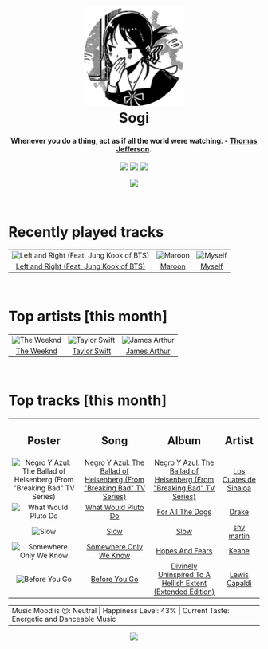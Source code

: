 <h1 align='center'>
  <br>
  <a href='https://www.youtube.com/watch?v=dQw4w9WgXcQ'><img src='avatar.png' alt='Sogi' width='200'></a>
  <br>
  Sogi
  <br>
</h1>

<h4 align='center'>Whenever you do a thing, act as if all the world were watching. - <a href='https://duckduckgo.com/?q=Thomas+Jefferson' target='_blank'>Thomas Jefferson</a>.</h4>

<p align='center' socials>
  <a href='https://discord.com/invite/96EA7ENfV9'>
    <img src='https://img.shields.io/badge/Discord-server-blue'>
  </a>
  <a href='https://sxoxgxi.github.io/'>
    <img src='https://img.shields.io/website?down_color=red&down_message=offline&label=Website&up_color=light%20green&up_message=online&url=https://sxoxgxi.github.io/'>
  </a>
  <img src='https://img.shields.io/badge/Layout-Synced-brightgreen' class='layout'>
</p socials>
<p status, align='center'>
  <a href='https://open.spotify.com/user/317777c47jvjnq6zzzwbijw6gbmi?si=d1aee88debdf46d8'>
    <img src="https://img.shields.io/badge/Sogi-Offline-&?style=social&logo=spotify">
  </a>
</p status>
<!------ RECENTLY PLAYED ------>

<p recentlyplayed, float='left'>
  <br>
  <h1>Recently played tracks</h1>
  <p></p>
  <table style='width:100%'>
<tr align='center'>
<td>
<img class='artists' src='https://i.scdn.co/image/ab67616d0000b2731c069c836dc6cd5b34c310fe' alt='Left and Right (Feat. Jung Kook of BTS)' style='width:50%'>
</td>
<td>
<img class='artists' src='https://i.scdn.co/image/ab67616d0000b273bb54dde68cd23e2a268ae0f5' alt='Maroon' style='width:50%'>
</td>
<td>
<img class='artists' src='https://i.scdn.co/image/ab67616d0000b273f9f2d43ff44bdfbe8c556f8d' alt='Myself' style='width:50%'>
</td>
</tr>
<tr align='center'>
<td>
<a href='https://open.spotify.com/track/0mBP9X2gPCuapvpZ7TGDk3'>Left and Right (Feat. Jung Kook of BTS)</a>
</td>
<td>
<a href='https://open.spotify.com/track/3eX0NZfLtGzoLUxPNvRfqm'>Maroon</a>
</td>
<td>
<a href='https://open.spotify.com/track/5YLHLxoZsodDWjqSgjhBf3'>Myself</a>
</td>
</tr>
</table>

</p recentlyplayed>
<!------ .RECENTLY PLAYED ------>
<!------ TOP ARTISTS ------>

<p topartists, float='left'>
  <br>
  <h1>Top artists [this month]</h1>
  <p></p>
  <table style='width:100%'>
<tr align='center'>
<td>
<img class='artists' src='https://i.scdn.co/image/ab6761610000e5eb214f3cf1cbe7139c1e26ffbb' alt='The Weeknd' style='width:50%'>
</td>
<td>
<img class='artists' src='https://i.scdn.co/image/ab6761610000e5eb859e4c14fa59296c8649e0e4' alt='Taylor Swift' style='width:50%'>
</td>
<td>
<img class='artists' src='https://i.scdn.co/image/ab6761610000e5eb2a0c6d0343c82be9dd6fce0b' alt='James Arthur' style='width:50%'>
</td>
</tr>
<tr align='center'>
<td>
<a href='https://open.spotify.com/artist/1Xyo4u8uXC1ZmMpatF05PJ' target='_blank'>The Weeknd</a>
</td>
<td>
<a href='https://open.spotify.com/artist/06HL4z0CvFAxyc27GXpf02' target='_blank'>Taylor Swift</a>
</td>
<td>
<a href='https://open.spotify.com/artist/4IWBUUAFIplrNtaOHcJPRM' target='_blank'>James Arthur</a>
</td>
</tr>
</table>

</p topartists>
<!------ .TOP ARTISTS ------>

<!------ TOP SONGS ------>

<p topsongs, float='left' >
  <br>
  <h1>Top tracks [this month]</h1>
  <p></p>
  <table style='width:100%'>
    <tr align='center'>
      <td>
      <h2>Poster</h2>
      </td>
      <td>
      <h2>Song</h2>
      </td>
      <td>
      <h2>Album</h2>
      </td>
      <td>
      <h2>Artist</h2>
      </td>
    </tr><tr align='center'>
      <td><img class='artists' src='https://i.scdn.co/image/ab67616d0000b2732e14823908a9560013673d14' alt='Negro Y Azul: The Ballad of Heisenberg (From "Breaking Bad" TV Series)' style='width:10%'>
      </td>
      <td>
      <a href='https://open.spotify.com/track/0yzcqtdu85erFxmgeZp0zW'>Negro Y Azul: The Ballad of Heisenberg (From "Breaking Bad" TV Series)</a>
      </td>
      <td>
      <a href='https://open.spotify.com/album/2ukBaxo9yehc4aqrlgJJHW'>Negro Y Azul: The Ballad of Heisenberg (From "Breaking Bad" TV Series)</a>
      </td>
      <td>
      <a href='https://open.spotify.com/artist/6qrWzQSK00anTGkydomNW7'>Los Cuates de Sinaloa</a>
      </td>
    </tr><tr align='center'>
      <td><img class='artists' src='https://i.scdn.co/image/ab67616d0000b2737d384516b23347e92a587ed1' alt='What Would Pluto Do' style='width:10%'>
      </td>
      <td>
      <a href='https://open.spotify.com/track/1DAibqbopEYULPEtE8WHTE'>What Would Pluto Do</a>
      </td>
      <td>
      <a href='https://open.spotify.com/album/4czdORdCWP9umpbhFXK2fW'>For All The Dogs</a>
      </td>
      <td>
      <a href='https://open.spotify.com/artist/3TVXtAsR1Inumwj472S9r4'>Drake</a>
      </td>
    </tr><tr align='center'>
      <td><img class='artists' src='https://i.scdn.co/image/ab67616d0000b273c494f30f5e13179d4ba00f79' alt='Slow' style='width:10%'>
      </td>
      <td>
      <a href='https://open.spotify.com/track/1Ia95g66IhlAJ3qVI4qI8W'>Slow</a>
      </td>
      <td>
      <a href='https://open.spotify.com/album/6u4ZwK6xSWHhREBVzhjQg6'>Slow</a>
      </td>
      <td>
      <a href='https://open.spotify.com/artist/7eCmccnRwPmRnWPw61x6jM'>shy martin</a>
      </td>
    </tr><tr align='center'>
      <td><img class='artists' src='https://i.scdn.co/image/ab67616d0000b2737d6cd95a046a3c0dacbc7d33' alt='Somewhere Only We Know' style='width:10%'>
      </td>
      <td>
      <a href='https://open.spotify.com/track/1SKPmfSYaPsETbRHaiA18G'>Somewhere Only We Know</a>
      </td>
      <td>
      <a href='https://open.spotify.com/album/0MlTOiC5ZYKFGeZ8h3D4rd'>Hopes And Fears</a>
      </td>
      <td>
      <a href='https://open.spotify.com/artist/53A0W3U0s8diEn9RhXQhVz'>Keane</a>
      </td>
    </tr><tr align='center'>
      <td><img class='artists' src='https://i.scdn.co/image/ab67616d0000b2737b9639babbe96e25071ec1d4' alt='Before You Go' style='width:10%'>
      </td>
      <td>
      <a href='https://open.spotify.com/track/2gMXnyrvIjhVBUZwvLZDMP'>Before You Go</a>
      </td>
      <td>
      <a href='https://open.spotify.com/album/2wiPF3m0ylst0JSk1IvZL8'>Divinely Uninspired To A Hellish Extent (Extended Edition)</a>
      </td>
      <td>
      <a href='https://open.spotify.com/artist/4GNC7GD6oZMSxPGyXy4MNB'>Lewis Capaldi</a>
      </td>
    </tr></table>
</p topsongs>
<table classification align='center'>
  <td>Music Mood is 😐: Neutral | Happiness Level: 43% | Current Taste: Energetic and Danceable Music</td>
</table classification>
<!------ .TOP SONGS ------>
<p align='center'>
  <img src='https://profile-counter.glitch.me/sxoxgxi/count.svg'>
</p>
